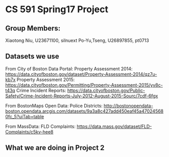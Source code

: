 # CS 591 Spring17 Project

## Group Members:

Xiaotong Niu, U23671100, silnuext
Po-Yu,Tseng,  U26897855, pt0713

## Datasets we use

From City of Boston Data Portal:
Property Assessment 2014: https://data.cityofboston.gov/dataset/Property-Assessment-2014/qz7u-kb7x
Property Assessment 2015: https://data.cityofboston.gov/Permitting/Property-Assessment-2015/yv8c-t43q
Crime Incident Reports: https://data.cityofboston.gov/Public-Safety/Crime-Incident-Reports-July-2012-August-2015-Sourc/7cdf-6fgx

From BostonMaps Open Data: 
Police Districts: http://bostonopendata-boston.opendata.arcgis.com/datasets/9a3a8c427add450eaf45a470245680fc_5?uiTab=table

From MassData:
FLD Complaints: https://data.mass.gov/dataset/FLD-Complaints/c5kv-hee8


## What we are doing in Project 2